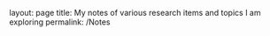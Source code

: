 layout: page
title: My notes of various research items and topics I am exploring 
permalink: /Notes
